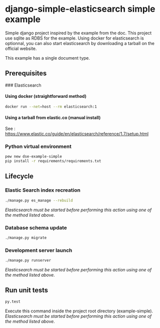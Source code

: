 # django-simple-elasticsearch simple example

Simple django project inspired by the example from the doc.
This project use sqlite as RDBS for the example. 
Using docker for elasticsearch is optionnal, you can also start elasticsearch by downloading a tarball on the official website.


This example has a single document type.

## Prerequisites

### Elasticsearch

#### Using docker (straightforward method)

```bash
docker run --net=host --rm elasticsearch:1
```

#### Using a tarball from elastic.co (manual install)

See : https://www.elastic.co/guide/en/elasticsearch/reference/1.7/setup.html

### Python virtual environment

```bash
pew new dse-example-simple 
pip install -r requirements/requirements.txt
```

## Lifecycle

### Elastic Search index recreation

```bash
./manage.py es_manage --rebuild
```

*Elasticsearch must be started before performing this action using one of the method listed above.*

### Database schema update

```bash
./manage.py migrate
```

### Development server launch

```bash
./manage.py runserver

```

*Elasticsearch must be started before performing this action using one of the method listed above.*

## Run unit tests

```bash
py.test
```

Execute this command inside the project root directory (example-simple).
*Elasticsearch must be started before performing this action using one of the method listed above.*
